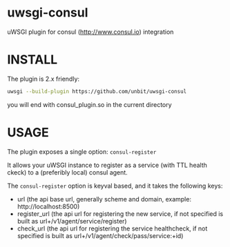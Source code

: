 uwsgi-consul
============

uWSGI plugin for consul (http://www.consul.io) integration

INSTALL
=======

The plugin is 2.x friendly:

```sh
uwsgi --build-plugin https://github.com/unbit/uwsgi-consul
```

you will end with consul_plugin.so in the current directory

USAGE
=====

The plugin exposes a single option: `consul-register`

It allows your uWSGI instance to register as a service (with TTL health ckeck) to a (preferibly local) consul agent.

The `consul-register` option is keyval based, and it takes the following keys:

* url (the api base url, generally scheme and domain, example: http://localhost:8500)
* register_url (the api url for registering the new service, if not specified is built as url+/v1/agent/service/register)
* check_url (the api url for registering the service healthcheck, if not specified is built as url+/v1/agent/check/pass/service:+id)
